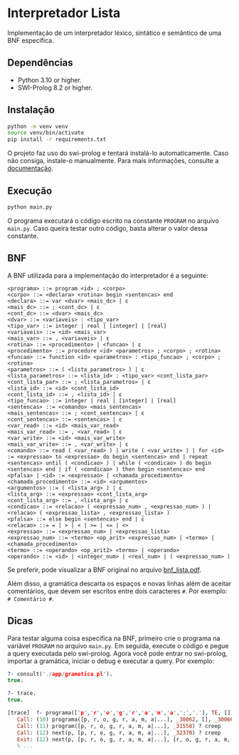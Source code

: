# Interpretador Lista

Implementação de um interpretador léxico, sintático e semântico de uma BNF específica.

## Dependências

- Python 3.10 or higher.
- SWI-Prolog 8.2 or higher.

## Instalação

```bash
python -m venv venv
source venv/bin/activate
pip install -r requirements.txt
```

O projeto faz uso do swi-prolog e tentará instalá-lo automaticamente. Caso não consiga, instale-o manualmente. Para mais informações, consulte a [documentação](https://www.swi-prolog.org/build/).

## Execução

```bash
python main.py
```

O programa executará o código escrito na constante `PROGRAM` no arquivo `main.py`. Caso queira testar outro código, basta alterar o valor dessa constante.

## BNF

A BNF utilizada para a implementação do interpretador é a seguinte:

```
<programa> ::= program <id> ; <corpo>
<corpo> ::= <declara> <rotina> begin <sentencas> end
<declara> ::= var <dvar> <mais_dc> | ε
<mais_dc> ::= ; <cont_dc> | ε
<cont_dc> ::= <dvar> <mais_dc>
<dvar> ::= <variaveis> : <tipo_var>
<tipo_var> ::= integer | real | [integer] | [real]
<variaveis> ::= <id> <mais_var>
<mais_var> ::= , <variaveis> | ε
<rotina> ::= <procedimento> | <funcao> | ε
<procedimento> ::= procedure <id> <parametros> ; <corpo> ; <rotina>
<funcao> ::= function <id> <parametros> : <tipo_funcao> ; <corpo> ; <rotina>
<parametros> ::= ( <lista_parametros> ) | ε
<lista_parametros> ::= <lista_id> : <tipo_var> <cont_lista_par>
<cont_lista_par> ::= ; <lista_parametros> | ε
<lista_id> ::= <id> <cont_lista_id>
<cont_lista_id> ::= , <lista_id> | ε
<tipo_funcao> ::= integer | real | [integer] | [real]
<sentencas> ::= <comando> <mais_sentencas>
<mais_sentencas> ::= ; <cont_sentencas> | ε
<cont_sentencas> ::= <sentencas> | ε
<var_read> ::= <id> <mais_var_read>
<mais_var_read> ::= , <var_read> | ε
<var_write> ::= <id> <mais_var_write>
<mais_var_write> ::= , <var_write> | ε
<comando> ::= read ( <var_read> ) | write ( <var_write> ) | for <id> := <expressao> to <expressao> do begin <sentencas> end | repeat <sentencas> until ( <condicao> ) | while ( <condicao> ) do begin <sentencas> end | if ( <condicao> ) then begin <sentencas> end <pfalsa> | <id> := <expressao> | <chamada_procedimento>
<chamada_procedimento> ::= <id> <argumentos>
<argumentos> ::= ( <lista_arg> ) | ε
<lista_arg> ::= <expressao> <cont_lista_arg>
<cont_lista_arg> ::= , <lista_arg> | ε
<condicao> ::= <relacao> ( <expressao_num> , <expressao_num> ) | <relacao> ( <expressao_lista> , <expressao_lista> )
<pfalsa> ::= else begin <sentencas> end | ε
<relacao> ::= = | > | < | >= | <= | <>
<expressao> ::= <expressao_num> | <expressao_lista>
<expressao_num> ::= <termo> <op_arit> <expressao_num> | <termo> | <chamada_procedimento>
<termo> ::= <operando> <op_arit2> <termo> | <operando>
<operando> ::= <id> | <integer_num> | <real_num> | ( <expressao_num> )
```

Se preferir, pode visualizar a BNF original no arquivo [bnf_lista.pdf](./docs/bnf_lista.pdf).

Além disso, a gramática descarta os espaços e novas linhas além de aceitar comentários, que devem ser escritos entre dois caracteres `#`. Por exemplo: `# Comentário #`.

## Dicas

Para testar alguma coisa específica na BNF, primeiro crie o programa na variável `PROGRAM` no arquivo `main.py`. Em seguida, execute o código e pegue a query executada pelo swi-prolog. Agora você pode entrar no swi-prolog, importar a gramática, iniciar o debug e executar a query. Por exemplo:

```prolog
?- consult('./app/gramatica.pl').
true.

?- trace.
true.

[trace]  ?- programa(['p','r','o','g','r','a','m','a',';','.'], TE, [], END_ERROR).
   Call: (10) programa([p, r, o, g, r, a, m, a|...], _30062, [], _30066) ? creep
   Call: (11) program([p, r, o, g, r, a, m, a|...], _31558) ? creep
   Call: (12) next(p, [p, r, o, g, r, a, m, a|...], _32370) ? creep
   Exit: (12) next(p, [p, r, o, g, r, a, m, a|...], [r, o, g, r, a, m, a, ;|...]) ? creep
   % ...
```
